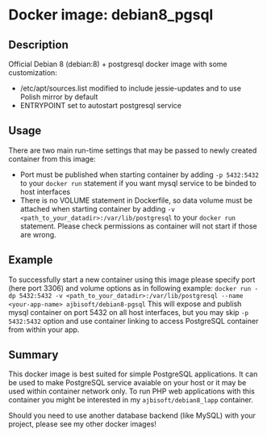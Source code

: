 # Docker image: debian8_pgsql

## Description

Official Debian 8 (debian:8) + postgresql docker image with some customization:
* /etc/apt/sources.list modified to include jessie-updates and to use Polish mirror by default
* ENTRYPOINT set to autostart postgresql service

## Usage

There are two main run-time settings that may be passed to newly created container from this image:
* Port must be published when starting container by adding `-p 5432:5432` to your `docker run` statement if you want mysql service to be binded to host interfaces
* There is no VOLUME statement in Dockerfile, so data volume must be attached when starting container by adding `-v <path_to_your_datadir>:/var/lib/postgresql` to your `docker run` statement. Please check permissions as container will not start if those are wrong.

## Example

To successfully start a new container using this image please specify port (here port 3306) and volume options as in following example:
`docker run -dp 5432:5432 -v <path_to_your_datadir>:/var/lib/postgresql --name <your-app-name> ajbisoft/debian8-pgsql`
This will expose and publish mysql container on port 5432 on all host interfaces, but you may skip `-p 5432:5432` option and use container linking to access PostgreSQL container from within your app.

## Summary

This docker image is best suited for simple PostgreSQL applications. It can be used to make PostgreSQL service avaiable on your host or it may be used within container network only. To run PHP web applications with this container you might be interested in my `ajbisoft/debian8_lapp` container.

Should you need to use another database backend (like MySQL) with your project, please see my other docker images!
